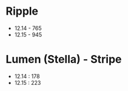 # Ripple

  - 12.14 - 765
  - 12.15 - 945



# Lumen (Stella)  - Stripe

  - 12.14 : 178
  - 12.15 : 223

